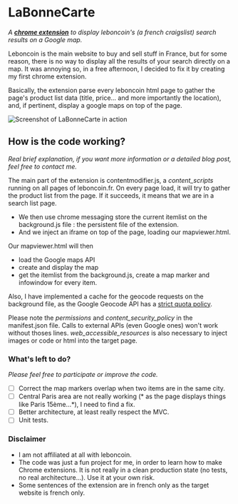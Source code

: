 # LaBonneCarte
_A [**chrome extension**](https://chrome.google.com/webstore/developer/edit/oegacpncaonolgbpmphcimodilfoacnl?hl=en) to display leboncoin's (a french craigslist) search results on a Google map._

Leboncoin is the main website to buy and sell stuff in France, but for some reason, there is no way to display all the results of your search directly on a map. It was annoying so, in a free afternoon, I decided to fix it by creating my first chrome extension.

Basically, the extension parse every leboncoin html page to gather the page's product list data (title, price... and more importantly the location), and, if pertinent, display a google maps on top of the page.

![Screenshot of LaBonneCarte in action](http://tof.canardpc.com/view/514e0085-4680-4579-a63d-cbeaa2b7417e.jpg)

## How is the code working?
_Real brief explanation, if you want more information or a detailed blog post, feel free to contact me._

The main part of the extension is contentmodifier.js, a _content_scripts_ running on all pages of leboncoin.fr. 
On every page load, it will try to gather the product list from the page. If it succeeds, it means that we are in a search list page.
- We then use chrome messaging store the current itemlist on the background.js file : the persistent file of the extension.
- And we inject an iframe on top of the page, loading our mapviewer.html.

Our mapviewer.html will then
- load the Google maps API
- create and display the map
- get the itemlist from the background.js, create a map marker and infowindow for every item.

Also, I have implemented a cache for the geocode requests on the background file, as the Google Geocode API has a [strict quota policy](https://developers.google.com/maps/documentation/geocoding/usage-limits).

Please note the _permissions_ and _content_security_policy_ in the manifest.json file. Calls to external APIs (even Google ones) won't work without thoses lines. 
_web_accessible_resources_ is also necessary to inject images or code or html into the target page.

### What's left to do?
*Please feel free to participate or improve the code.*
- [ ] Correct the map markers overlap when two items are in the same city.
- [ ] Central Paris area are not really working (* as the page displays things like Paris 15ème...*), I need to find a fix.
- [ ] Better architecture, at least really respect the MVC.
- [ ] Unit tests.

### Disclaimer
- I am not affiliated at all with leboncoin.
- The code was just a fun project for me, in order to learn how to make Chrome extensions. It is not really in a clean production state (no tests, no real architecture...). Use it at your own risk.
- Some sentences of the extension are in french only as the target website is french only.
